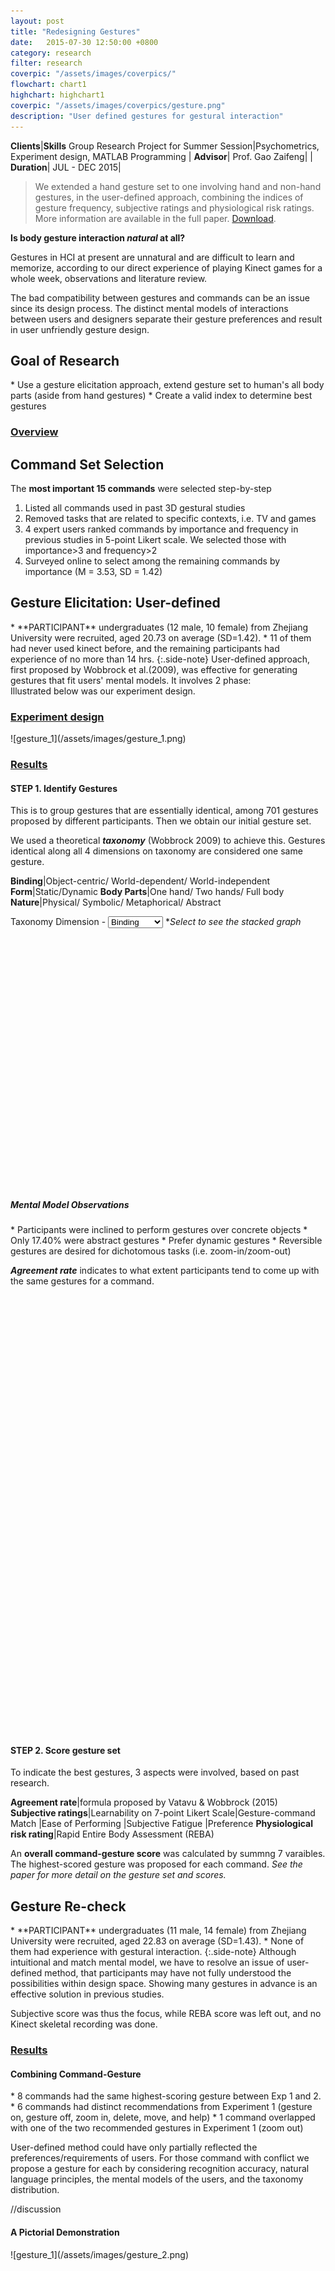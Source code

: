 ```yaml
---
layout: post
title: "Redesigning Gestures"
date:   2015-07-30 12:50:00 +0800
category: research
filter: research
coverpic: "/assets/images/coverpics/"
flowchart: chart1
highchart: highchart1
coverpic: "/assets/images/coverpics/gesture.png"
description: "User defined gestures for gestural interaction"
---
```


**Clients**|**Skills**
 <highlight>Group Research Project for Summer Session</highlight>|<highlight>Psychometrics, Experiment design, MATLAB Programming</highlight>
 |
**Advisor**|
 <highlight>Prof. Gao Zaifeng</highlight>|
 |
**Duration**|
 <highlight>JUL - DEC 2015</highlight>|

>We extended a hand gesture set to one involving hand and non-hand gestures, in the user-defined approach, combining the indices of gesture frequency, subjective ratings and physiological risk ratings. More information are available in the full paper. [Download](http://www.tandfonline.com/doi/pdf/10.1080/10447318.2017.1342943?needAccess=true).


**Is body gesture interaction *natural* at all?**

Gestures in HCI at present are unnatural and are difficult to learn and memorize, according to our direct experience of playing Kinect games for a whole week, observations and literature review.

The bad compatibility between gestures and commands can be an issue since its design process. The distinct mental models of interactions between users and designers separate their gesture preferences and result in user unfriendly gesture design.

 <h2>Goal of Research</h2>
 * Use a gesture elicitation approach, extend gesture set to human's all body parts (aside from hand gestures)
 * Create a valid index to determine best gestures
<h3><u>Overview</u></h3>
  <div>
    <div id="canvas2"></div>
</div>

<h2>Command Set Selection</h2>

The **most important 15 commands** were selected step-by-step
1. Listed all commands used in past 3D gestural studies
2. Removed tasks that are related to specific contexts, i.e. TV and games
3. 4 expert users ranked commands by importance and frequency in previous studies in 5-point Likert scale. We selected those with importance>3 and frequency>2
4. Surveyed online to select among the remaining commands by importance (M = 3.53, SD = 1.42)

<h2>Gesture Elicitation: User-defined</h2>
* **PARTICIPANT** undergraduates (12 male, 10 female) from Zhejiang University were recruited, aged 20.73 on average (SD=1.42).
* 11 of them had never used kinect before, and the remaining participants had experience of no more than 14 hrs.
{:.side-note}
User-defined approach, first proposed by Wobbrock et al.(2009), was effective for generating gestures that fit users' mental models. It involves 2 phase:

 <div>
    <div id="canvas"></div>
</div>
Illustrated below was our experiment design.
<h3><u>Experiment design</u></h3>
![gesture_1](/assets/images/gesture_1.png)
<h3><u>Results</u></h3>
<h4>STEP 1. Identify Gestures</h4>
This is to group gestures that are essentially identical, among 701 gestures proposed by different participants. Then we obtain our initial gesture set.

We used a theoretical ***taxonomy*** (Wobbrock 2009) to achieve this. Gestures identical along all 4 dimensions on taxonomy are considered one same gesture.

**Binding**|Object-centric/ World-dependent/ World-independent
**Form**|Static/Dynamic
**Body Parts**|One hand/ Two hands/ Full body
**Nature**|Physical/ Symbolic/ Metaphorical/ Abstract

<script src="/assets/js/charts_in_post/highchart1_1.js"></script>
Taxonomy Dimension - 
<select id="taxodropdown" onchange="selectInput(this)">
    <option  value="Binding">Binding</option>
    <option  value="Form">Form</option>
    <option  value="Body Parts">Body Parts</option>
    <option  value="Nature">Nature</option>
</select>
**Select to see the stacked graph*

<div id="container" style="width:100%; height:400px;"></div>
<h5>Mental Model Observations</h5>
* <highlight>Participants were inclined to perform gestures over concrete objects</highlight>
* <highlight>Only 17.40% were abstract gestures</highlight>
* <highlight>Prefer dynamic gestures</highlight>
* <highlight>Reversible gestures are desired for dichotomous tasks (i.e. zoom-in/zoom-out)</highlight>


***Agreement rate*** indicates to what extent participants tend to come up with the same gestures for a command.

<div id="container2" style="width:100%; height:700px;"></div>

<script src="/assets/js/charts_in_post/highchart1_2.js"></script>

<h4>STEP 2. Score gesture set</h4>

To indicate the best gestures, 3 aspects were involved, based on past research.

**Agreement rate**|formula proposed by Vatavu & Wobbrock (2015)
**Subjective ratings**|Learnability
on 7-point Likert Scale|Gesture-command Match
|Ease of Performing
|Subjective Fatigue
|Preference
**Physiological risk rating**|Rapid Entire Body Assessment (REBA)

An **overall command-gesture score** was calculated by summng 7 varaibles. The highest-scored gesture was proposed for each command. *See the paper for more detail on the gesture set and scores.*


<h2>Gesture Re-check</h2>
* **PARTICIPANT** undergraduates (11 male, 14 female) from Zhejiang University were recruited, aged 22.83 on average (SD=1.43).
* None of them had experience with gestural interaction.
{:.side-note}
Although intuitional and match mental model, we have to resolve an issue of user-defined method, that participants may have not fully understood the possibilities within design space. Showing many gestures in advance is an effective solution in previous studies.

Subjective score was thus the focus, while REBA score was left out, and no Kinect skeletal recording was done.

<div>
    <div id="canvas3"></div>
</div>

<h3><u>Results</u></h3>
<h4>Combining Command-Gesture</h4>
* 8 commands had the same highest-scoring gesture between Exp 1 and 2.
* 6 commands had distinct recommendations from Experiment 1 (gesture on, gesture off, zoom in, delete, move, and help) 
* 1 command overlapped with one of the two recommended gestures in Experiment 1 (zoom out)

<highlight>User-defined method could have only partially reflected the preferences/requirements of users.</highlight> For those command with conflict we propose a gesture for each by considering recognition accuracy, natural language principles, the mental models of the users, and the taxonomy distribution.

//discussion
<h4>A Pictorial Demonstration</h4>
![gesture_1](/assets/images/gesture_2.png)
